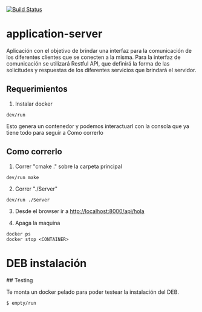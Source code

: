 [![Build Status](https://travis-ci.org/7552-taller2-jobify/application-server.svg?branch=master)](https://travis-ci.org/7552-taller2-jobify/application-server)

# application-server
Aplicación con el objetivo de brindar una interfaz para la comunicación de los diferentes clientes que se conecten a la misma. Para la interfaz de comunicación se utilizará Restful API, que definirá la forma de las solicitudes y respuestas de los diferentes servicios que brindará el servidor.


## Requerimientos

1. Instalar docker
  ```
  dev/run
  ```
  Esto genera un contenedor y podemos interactuarl con la consola que ya tiene todo para seguir a Como correrlo

## Como correrlo

1. Correr "cmake ." sobre la carpeta principal
  ```
  dev/run make
  ```

2. Correr "./Server"
  ```
  dev/run ./Server
  ```

3. Desde el browser ir a <http://localhost:8000/api/hola>

4. Apaga la maquina
  ```
  docker ps
  docker stop <CONTAINER>
  ```

# DEB instalación

## Testing

Te monta un docker pelado para poder testear la instalación del DEB.

```
$ empty/run
```

